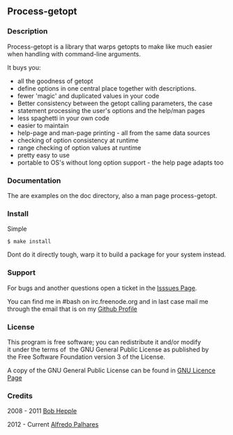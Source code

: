 Process-getopt
--------------

### Description

Process-getopt is a library that warps getopts to make like much easier when handling with command-line arguments.

It buys you:

- all the goodness of getopt
- define options in one central place together with descriptions. 
- fewer 'magic' and duplicated values in your code
- Better consistency between the getopt calling parameters, the case
- statement processing the user's options and the help/man pages
- less spaghetti in your own code
- easier to maintain
- help-page and man-page printing - all from the same data sources
- checking of option consistency at runtime
- range checking of option values at runtime
- pretty easy to use
- portable to OS's without long option support - the help page adapts too

### Documentation

The are examples on the doc directory, also a man page process-getopt.

### Install

Simple 

    $ make install 

Dont do it directly tough, warp it to build a package for your system instead.

### Support
  
For bugs and another questions open a ticket in the [Isssues Page](https://github.com/masterkorp/process-getopts/issues).

You can find me in #bash on irc.freenode.org and in last case mail me through the email that is on my [Github Profile](https://github.com/masterkorp)

### License

This program is free software; you can redistribute it and/or modify it under the terms of 
the GNU General Public License as published by the Free Software Foundation version 3 of the License. 

A copy of the GNU General Public License can be found in [GNU Licence Page](http://www.gnu.org/licenses/gpl.html)

### Credits

2008 - 2011 [Bob Hepple](http://bhepple.freeshell.org/oddmuse/wiki.cgi/HomePage)

2012 - Current [Alfredo Palhares](https://github.com/masterkorp)
